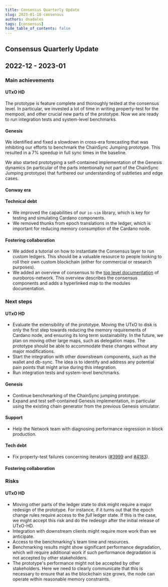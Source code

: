 ```yaml
---
title: Consensus Quarterly Update
slug: 2023-01-18-consensus
authors: dnadales
tags: [consensus]
hide_table_of_contents: false
---
```


## Consensus Quarterly Update
## 2022-12 - 2023-01

### Main achievements

#### UTxO HD

The prototype is feature complete and thoroughly tested at the consensus level.
In particular, we invested a lot of time in writing property-test for the
mempool, and other crucial new parts of the prototype. Now we are ready to run
integration tests and system-level benchmarks.

#### Genesis

We identified and fixed a slowdown in cross-era forecasting that was inhibiting
our efforts to benchmark the ChainSync Jumping prototype. This resulted in a 7%
speedup in full sync times in the baseline.

We also started prototyping a self-contained implementation of the Genesis
dynamics (in particular of the parts intentionally not part of the ChainSync
Jumping prototype) that furthered our understanding of subtleties and edge
cases.

#### Conway era

#### Technical debt

- We improved the capabilities of our `io-sim` library, which is key for testing
  and simulating Cardano components.
- We removed thunks from epoch translations in the ledger, which is important
  for reducing memory consumption of the Cardano node.

#### Fostering collaboration

- We added a tutorial on how to instantiate the Consensus layer to run custom
  ledgers. This should be a valuable resource to people looking to roll their
  own custom blockchain (either for commercial or research purposes).
- We added an overview of consensus to the [top level
  documentation](https://input-output-hk.github.io/ouroboros-network/) of
  ouroboros-network. This overview describes the consensus components and adds a
  hyperlinked map to the modules documentation.

### Next steps

#### UTxO HD

- Evaluate the extensibility of the prototype. Moving the UTxO to disk is only
  the first step towards reducing the memory requirements of Cardano node, and
  ensuring its long term sustainability. In the future, we plan on moving other
  large maps, such as delegation maps. The prototype should be able to
  accommodate these changes without any major modifications.
- Start the integration with other downstream components, such as the wallet and
  db-sync. The idea is to identify and address any potential pain points that
  might arise during this integration.
- Run integration tests and system-level benchmarks.

#### Genesis

- Continue benchmarking of the ChainSync jumping prototype.
- Expand and test self-contained Genesis implementation, in particular
  using the existing chain generator from the previous Genesis simulator.

#### Support

- Help the Network team with diagnosing performance regression in block
  production.

#### Tech debt

- Fix property-test failures concerning iterators ([#3999][issue-3999] and
  [#4183][issue-4183]).

#### Fostering collaboration

### Risks 

#### UTxO HD

- Moving other parts of the ledger state to disk might require a major redesign
  of the prototype. For instance, if it turns out that the epoch change rules
  require access to the *full* ledger state. If this is the case, we might
  accept this risk and do the redesign after the initial release of UTxO-HD.
- Integration with downstream clients might require more work than we
  anticipate.
- Access to the benchmarking's team time and resources.
- Benchmarking results might show significant performance degradation, which
  will require additional work if such performance degradation is not accepted
  by other stakeholders.
- The prototype's performance might not be accepted by other stakeholders. Here
  we need to clearly communicate that this is necessary to ensure that as the
  blockchain size grows, the node can operate within reasonable memory
  constraints.

[issue-4183]: https://github.com/input-output-hk/ouroboros-network/issues/4183
[issue-3999]: https://github.com/input-output-hk/ouroboros-network/issues/3999
